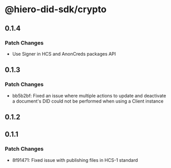 # @hiero-did-sdk/crypto

## 0.1.4

### Patch Changes

- Use Signer in HCS and AnonCreds packages API

## 0.1.3

### Patch Changes

- bb5b2bf: Fixed an issue where multiple actions to update and deactivate a document's DID could not be performed when using a Client instance

## 0.1.2

## 0.1.1

### Patch Changes

- 8f91471: Fixed issue with publishing files in HCS-1 standard
